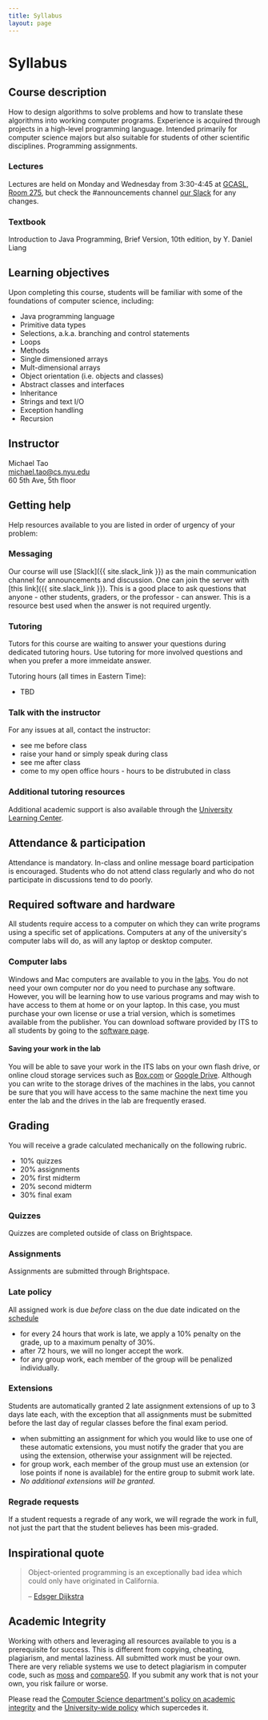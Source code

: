 ```yaml
---
title: Syllabus
layout: page
---
```


# Syllabus

## Course description

How to design algorithms to solve problems and how to translate these algorithms into working computer programs. Experience is acquired through projects in a high-level programming language. Intended primarily for computer science majors but also suitable for students of other scientific disciplines. Programming assignments.


### Lectures

Lectures are held on Monday and Wednesday from 3:30-4:45 at
[GCASL, Room 275](https://library.nyu.edu/services/campus-media/classrooms/gcasl-275/), but check the #announcements channel [our Slack](#messaging) for any changes.

### Textbook

Introduction to Java Programming, Brief Version, 10th edition, by Y. Daniel Liang

## Learning objectives

Upon completing this course, students will be familiar with some of the foundations of computer science, including:

- Java programming language
- Primitive data types
- Selections, a.k.a. branching and control statements
- Loops
- Methods
- Single dimensioned arrays
- Mult-dimensional arrays
- Object orientation (i.e. objects and classes)
- Abstract classes and interfaces
- Inheritance
- Strings and text I/O
- Exception handling
- Recursion

## Instructor

Michael Tao<br />michael.tao@cs.nyu.edu<br />60 5th Ave, 5th floor

## Getting help

Help resources available to you are listed in order of urgency of your problem:

### Messaging

Our course will use [Slack]({{ site.slack_link }}) as the main communication channel for announcements and discussion. One can join the server with [this link]({{ site.slack_link }}).  This is a good place to ask questions that anyone - other students, graders, or the professor - can answer. This is a resource best used when the answer is not required urgently.


### Tutoring

Tutors for this course are waiting to answer your questions during dedicated tutoring hours. Use tutoring for more involved questions and when you prefer a more immeidate answer.

Tutoring hours (all times in Eastern Time):

- TBD

### Talk with the instructor

For any issues at all, contact the instructor:

- see me before class
- raise your hand or simply speak during class
- see me after class
- come to my open office hours - hours to be distrubuted in class

### Additional tutoring resources

Additional academic support is also available through the [University Learning Center](http://www.nyu.edu/ulc).

## Attendance & participation

Attendance is mandatory. In-class and online message board participation is encouraged. Students who do not attend class regularly and who do not participate in discussions tend to do poorly.

## Required software and hardware

All students require access to a computer on which they can write programs using a specific set of applications. Computers at any of the university's computer labs will do, as will any laptop or desktop computer.

### Computer labs

Windows and Mac computers are available to you in the [labs](
https://www.nyu.edu/life/information-technology/teaching-and-learning-services/studios-and-computing-labs/student-technology-centers-computer-labs.html
).
You do not need your own computer nor do you need to purchase any software.
However, you will be learning how to use various programs and may wish to have
access to them at home or on your laptop. In this case, you must purchase your
own license or use a trial version, which is sometimes available from the
publisher. You can download software provided by ITS to all students by going
to the
[software page](
https://www.nyu.edu/life/information-technology/computing-support/software/software.html
).

#### Saving your work in the lab

You will be able to save your work in the ITS labs on your own flash drive, or
online cloud storage services such as [Box.com](https://nyu.box.com) or [Google
Drive](https://drive.google.com). Although you can write to the storage drives
of the machines in the labs, you cannot be sure that you will have access to
the same machine the next time you enter the lab and the drives in the lab are
frequently erased.

## Grading

You will receive a grade calculated mechanically on the following rubric.

- 10% quizzes
- 20% assignments
- 20% first midterm
- 20% second midterm
- 30% final exam

### Quizzes

Quizzes are completed outside of class on Brightspace.

### Assignments

Assignments are submitted through Brightspace.

### Late policy

All assigned work is due _before_ class on the due date indicated on the [schedule](/schedule)

- for every 24 hours that work is late, we apply a 10% penalty on the grade, up
  to a maximum penalty of 30%.
- after 72 hours, we will no longer accept the work.
- for any group work, each member of the group will be penalized individually.

### Extensions

Students are automatically granted 2 late assignment extensions of up to 3 days
late each, with the exception that all assignments must be submitted before the
last day of regular classes before the final exam period.

- when submitting an assignment for which you would like to use one of these
  automatic extensions, you must notify the grader that you are using the
  extension, otherwise your assignment will be rejected.
- for group work, each member of the group must use an extension (or lose
  points if none is available) for the entire group to submit work late.
- _No additional extensions will be granted._

### Regrade requests

If a student requests a regrade of any work, we will regrade the work in full,
not just the part that the student believes has been mis-graded.

## Inspirational quote

> Object-oriented programming is an exceptionally bad idea which could only
> have originated in California.
>
> – [Edsger Dijkstra](https://en.wikipedia.org/wiki/Edsger_W._Dijkstra)

## Academic Integrity

Working with others and leveraging all resources available to you is a
prerequisite for success. This is different from copying, cheating, plagiarism,
and mental laziness. All submitted work must be your own. There are very
reliable systems we use to detect plagiarism in computer code, such as
[moss](http://theory.stanford.edu/~aiken/moss/) and
[compare50](https://github.com/cs50/compare50). If you submit any work that is
not your own, you risk failure or worse.

Please read the [Computer Science department's policy on academic
integrity](http://cs.nyu.edu/home/undergrad/policy.html) and the
[University-wide
policy](https://www.nyu.edu/about/policies-guidelines-compliance/policies-and-guidelines/academic-integrity-for-students-at-nyu.html)
which supercedes it.

